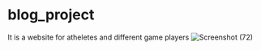 # blog_project
It is a website for atheletes and different game players
![Screenshot (72)](https://github.com/11278989/blog_project/assets/144426799/377686f4-3275-4b5a-93e1-c88bfc4dea4d)
